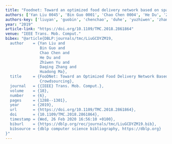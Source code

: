 ```yaml
---
title: "Foodnet: Toward an optimized food delivery network based on spatial crowdsourcing"
authors: ['Yan Liu 0045', 'Bin Guo 0001', 'Chao Chen 0004', 'He Du', 'Zhiwen Yu 0001', 'Daqing Zhang 0001', 'Huadong Ma']
authors-key: ['liuyan', 'guobin', 'chenchao', 'duhe', 'yuzhiwen', 'zhangdaqing', 'mahuadong']
year: "2019"
article-link: "https://doi.org/10.1109/TMC.2018.2861864"
venue: "IEEE Trans. Mob. Comput."
bibex: "@article{DBLP:journals/tmc/LiuGCDYZM19,
  author    = {Yan Liu and
               Bin Guo and
               Chao Chen and
               He Du and
               Zhiwen Yu and
               Daqing Zhang and
               Huadong Ma},
  title     = {FooDNet: Toward an Optimized Food Delivery Network Based on Spatial
               Crowdsourcing},
  journal   = {{IEEE} Trans. Mob. Comput.},
  volume    = {18},
  number    = {6},
  pages     = {1288--1301},
  year      = {2019},
  url       = {https://doi.org/10.1109/TMC.2018.2861864},
  doi       = {10.1109/TMC.2018.2861864},
  timestamp = {Wed, 26 Feb 2020 16:56:10 +0100},
  biburl    = {https://dblp.org/rec/journals/tmc/LiuGCDYZM19.bib},
  bibsource = {dblp computer science bibliography, https://dblp.org}
}"
---
```

